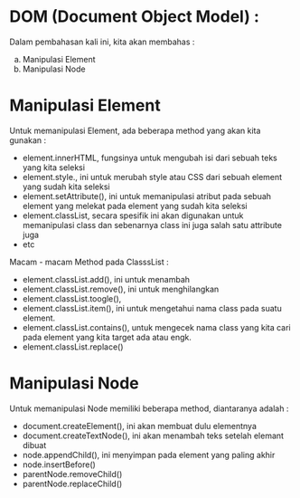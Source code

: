 # DOM (Document Object Model) :

Dalam pembahasan kali ini, kita akan membahas :
<ol type="a"> 
    <li>Manipulasi Element</li>
    <li>Manipulasi Node</li>
</ol>

# Manipulasi Element
Untuk memanipulasi Element, ada beberapa method yang akan kita gunakan :
- element.innerHTML, fungsinya untuk mengubah isi dari sebuah teks yang kita seleksi
- element.style.<property>, ini untuk merubah style atau CSS dari sebuah element yang sudah kita seleksi
- element.setAttribute(), ini untuk memanipulasi atribut pada sebuah element yang melekat pada element yang sudah kita seleksi
- element.classList, secara spesifik ini akan digunakan untuk memanipulasi class dan sebenarnya class ini juga salah satu attribute juga
- etc

Macam - macam Method pada ClasssList :
- element.classList.add(), ini untuk menambah
- element.classList.remove(), ini untuk menghilangkan
- element.classList.toogle(), 
- element.classList.item(), ini untuk mengetahui nama class pada suatu element.
- element.classList.contains(), untuk mengecek nama class yang kita cari pada element yang kita target ada atau engk.
- element.classList.replace()

# Manipulasi Node
Untuk memanipulasi Node memiliki beberapa method, diantaranya adalah :
- document.createElement(), ini akan membuat dulu elementnya
- document.createTextNode(), ini akan menambah teks setelah elemant dibuat
- node.appendChild(), ini menyimpan pada element yang paling akhir
- node.insertBefore()
- parentNode.removeChild()
- parentNode.replaceChild()